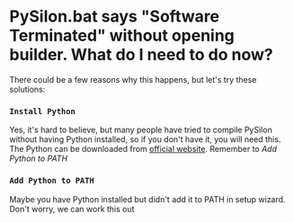 # PySilon.bat says "Software Terminated" without opening builder. What do I need to do now?
There could be a few reasons why this happens, but let's try these solutions:
### `Install Python`
Yes, it's hard to believe, but many people have tried to compile PySilon without having Python installed, so if you don't have it, you will need this. The Python can be downloaded from [official website](https://www.python.org/downloads/).
Remember to *Add Python to PATH*
### `Add Python to PATH`
Maybe you have Python installed but didn't add it to PATH in setup wizard. Don't worry, we can work this out